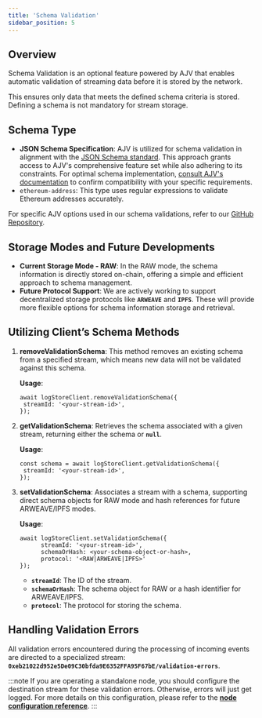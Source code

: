 ```yaml
---
title: 'Schema Validation'
sidebar_position: 5
---
```


## Overview

Schema Validation is an optional feature powered by AJV that enables automatic validation of streaming data before it is stored by the network.

This ensures only data that meets the defined schema criteria is stored. Defining a schema is not mandatory for stream storage.

## Schema Type

- **JSON Schema Specification**: AJV is utilized for schema validation in alignment with the [JSON Schema standard](https://json-schema.org/learn/getting-started-step-by-step). This approach grants access to AJV's comprehensive feature set while also adhering to its constraints. For optimal schema implementation, [consult AJV's documentation](https://ajv.js.org/json-schema.html) to confirm compatibility with your specific requirements.
- `ethereum-address`: This type uses regular expressions to validate Ethereum addresses accurately.

For specific AJV options used in our schema validations, refer to our [GitHub Repository](https://github.com/usherlabs/logstore-node/blob/master/packages/core/src/config/validateConfig.ts).

## Storage Modes and Future Developments

- **Current Storage Mode - RAW**: In the RAW mode, the schema information is directly stored on-chain, offering a simple and efficient approach to schema management.
- **Future Protocol Support**: We are actively working to support decentralized storage protocols like **`ARWEAVE`** and **`IPFS`**. These will provide more flexible options for schema information storage and retrieval.

## Utilizing Client’s Schema Methods

1. **removeValidationSchema**: This method removes an existing schema from a specified stream, which means new data will not be validated against this schema.

   **Usage**:

   ```tsx
   await logStoreClient.removeValidationSchema({
   	streamId: '<your-stream-id>',
   });
   ```

2. **getValidationSchema**: Retrieves the schema associated with a given stream, returning either the schema or **`null`**.

   **Usage**:

   ```tsx
   const schema = await logStoreClient.getValidationSchema({
   	streamId: '<your-stream-id>',
   });
   ```

3. **setValidationSchema**: Associates a stream with a schema, supporting direct schema objects for RAW mode and hash references for future ARWEAVE/IPFS modes.

   **Usage**:

   ```tsx
   await logStoreClient.setValidationSchema({
   		 streamId: '<your-stream-id>',
   		 schemaOrHash: <your-schema-object-or-hash>,
   		 protocol: '<RAW|ARWEAVE|IPFS>'
   });
   ```

   - **`streamId`**: The ID of the stream.
   - **`schemaOrHash`**: The schema object for RAW or a hash identifier for ARWEAVE/IPFS.
   - **`protocol`**: The protocol for storing the schema.

## Handling Validation Errors

All validation errors encountered during the processing of incoming events are directed to a specialized stream: **`0xeb21022d952e5De09C30bfda9E6352FFA95F67bE/validation-errors`**.

:::note
If you are operating a standalone node, you should configure the destination stream for these validation errors. Otherwise, errors will just get logged. For more details on this configuration, please refer to the [**node configuration reference**](/node/quick-start/config.md).
:::
